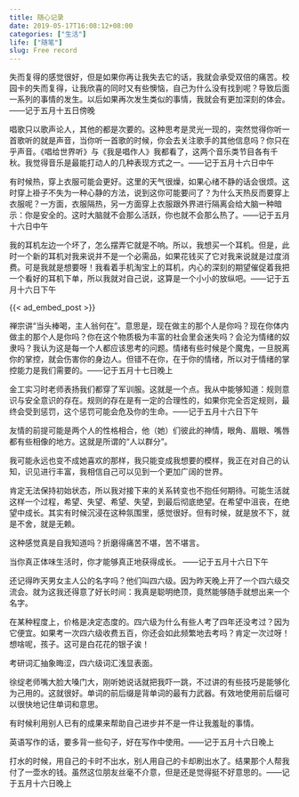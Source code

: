```yaml
---
title: 随心记录
date: 2019-05-17T16:08:12+08:00
categories: ["生活"]
life: ["随笔"]
slug: Free record
---
```


失而复得的感觉很好，但是如果你再让我失去它的话，我就会承受双倍的痛苦。校园卡的失而复得，让我欣喜的同时又有些懊恼，自己为什么没有找到呢？导致后面一系列的事情的发生。以后如果再次发生类似的事情，我就会有更加深刻的体会。——记于五月十五日傍晚

唱歌只以歌声论人，其他的都是次要的。这种思考是灵光一现的，突然觉得你听一首歌听的就是声音，当你听一首歌的时候，你会去关注歌手的其他信息吗？你只在乎声音。《唱给世界听》与《我是唱作人》我都看了，这两个音乐类节目各有千秋。我觉得音乐是最能打动人的几种表现方式之一。——记于五月十六日中午

有时候热，穿上衣服可能会更好。这里的天气很燥，如果心绪不静的话会很烦。这时穿上褂子不失为一种心静的方法，说到这你可能要问了？为什么天热反而要穿上衣服呢？一方面，衣服隔热，另一方面穿上衣服跟外界进行隔离会给大脑一种暗示：你是安全的。这时大脑就不会那么活跃，你也就不会那么热了。——记于五月十六日中午

我的耳机左边一个坏了，怎么摆弄它就是不响。所以，我想买一个耳机。但是，此时一个新的耳机对我来说并不是一个必需品，如果花钱买了它对我来说就是过度消费。可是我就是想要呀！我看着手机淘宝上的耳机，内心的深刻的期望催促着我把一个看好的耳机下单，所以我就对自己说，这算是一个小小的放纵吧。——记于五月十六日下午

{{< ad_embed_post >}}

禅宗讲“当头棒喝，主人翁何在”。意思是，现在做主的那个人是你吗？现在你体内做主的那个人是你吗？你在这个物质极为丰富的社会里会迷失吗？会沦为情绪的奴隶吗？我认为这是每一个人都应该思考的问题。情绪有些时候是个魔鬼，一旦脱离你的掌控，就会伤害你的身边人。但错不在你，在于你的情绪，所以对于情绪的掌控能力是我们需要的。——记于五月十七日晚上

金工实习时老师表扬我们都穿了军训服。这就是一个点。我从中能够知道：规则意识与安全意识的存在。规则的存在是有一定的合理性的，如果你完全否定规则，最终会受到惩罚，这个惩罚可能会危及你的生命。——记于五月十六日下午

友情的前提可能是两个人的性格相合，他（她）们彼此的神情，眼角、眉眼、嘴唇都有些相像的地方。这就是所谓的“人以群分”。

我可能永远也变不成她喜欢的那样，我只能变成我想要的模样，我正在对自己的认知，识见进行丰富，我相信自己可以见到一个更加广阔的世界。

肯定无法保持初始状态，所以我对接下来的关系转变也不抱任何期待。可能生活就这样一个过程，希望、失望、希望、失望，到最后彻底绝望。在希望中沮丧，在绝望中成长。其实有时候沉浸在这种氛围里，感觉很好。但有时候，就是放不下，就是不舍，就是无赖。

这种感觉真是自我知道吗？折磨得痛苦不堪，苦不堪言。

当你真正体味生活时，你才能够真正地获得成长。 ——记于五月十六日下午

还记得昨天男女主人公的名字吗？他们叫四六级。因为昨天晚上开了一个四六级交流会。就为这我还得意了好长时间：我真是聪明绝顶，竟然能够随手就想出来一个名字。

在某种程度上，价格是决定态度的。四六级为什么有些人考了四年还没考过？因为它便宜。如果考一次四六级收费五百，你还会如此频繁地去考吗？肯定一次过呀！想啥呢，孩子。这可是白花花的银子诶！

考研词汇抽象晦涩，四六级词汇浅显表面。

徐绽老师嘴大脸大嗓门大，刚听她说话就把我吓一跳，不过讲的有些技巧是能够化为己用的。这就很好。单词的前后缀是背单词的最有力武器。有效地使用前后缀可以很快地记住单词和意思。

有时候利用别人已有的成果来帮助自己进步并不是一件让我羞耻的事情。

英语写作的话，要多背一些句子，好在写作中使用。——记于五月十六日晚上

打水的时候，用自己的卡时不出水，别人用自己的卡却刷出水了。结果那个人帮我付了一壶水的钱。虽然这位朋友丝毫不介意，但是还是觉得挺不好意思的。——记于五月十六日晚上